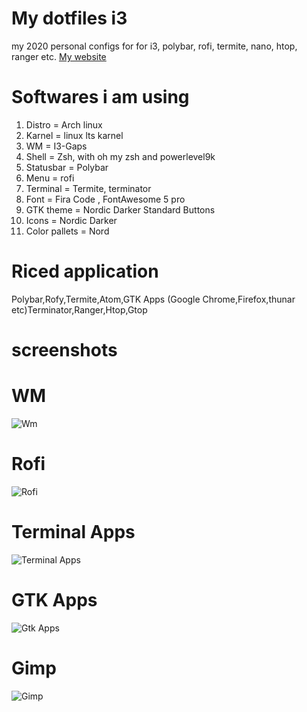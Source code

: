 # My dotfiles i3

my 2020 personal configs for for i3, polybar, rofi, termite, nano, htop, ranger etc.
[My website](https://www.manzoorsblog.tk "My Blog")

# Softwares i am using

1. Distro = Arch linux
2. Karnel = linux lts karnel
3. WM = I3-Gaps
4. Shell = Zsh, with oh my zsh and powerlevel9k
5. Statusbar = Polybar
6. Menu = rofi
7. Terminal = Termite, terminator
8. Font = Fira Code , FontAwesome 5 pro
9. GTK theme = Nordic Darker Standard Buttons
10. Icons = Nordic Darker
11. Color pallets = Nord

# Riced application

Polybar,Rofy,Termite,Atom,GTK Apps (Google Chrome,Firefox,thunar etc)Terminator,Ranger,Htop,Gtop

# screenshots

# WM
![Wm](https://1.bp.blogspot.com/-XiEKB8u73Mw/XhHIEzW0hKI/AAAAAAAAFMk/0mPzIVClxbgdMnHbnSYD0PsZ4MldqO9YgCEwYBhgL/s1600/2020-01-05-1578221885-screenshot.png)
# Rofi
![Rofi](https://1.bp.blogspot.com/-qlAbhBwvZcs/XhHIFn79HNI/AAAAAAAAFMo/rqFGAVZzPX471NmdQ5URruSjXWcAZUA_QCEwYBhgL/s1600/Screenshot%2Bfrom%2B2020-01-05%2B16.15.05.png)
# Terminal Apps
![Terminal Apps](https://1.bp.blogspot.com/-NYGSzE24gyM/XhHIErrcIcI/AAAAAAAAFMc/9rD-Efq4HGU6EB4QTeGGNMGdLg3q2UpjACEwYBhgL/s1600/2020-01-05-1578222006-screenshot.png)
# GTK Apps
![Gtk Apps](https://1.bp.blogspot.com/-bRtNWrmo8xE/XhHIWci3-wI/AAAAAAAAFM8/o22K4zqs05YrsSu_VoyIehVVD9z0vjOQwCEwYBhgL/s1600/2020-01-05-1578223669-screenshot.png)
# Gimp
![Gimp](https://1.bp.blogspot.com/-qM0B3PZDpoE/XhHIHe-Bw0I/AAAAAAAAFMs/7QSeHaSB8OM3v2qzkAvXOIzo8uBh0vpcwCEwYBhgL/s1600/2020-01-05-1578222211-screenshot.png)
